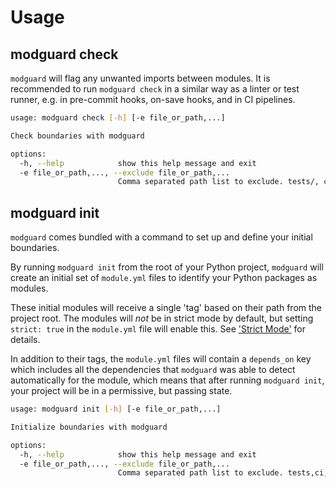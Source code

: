 # Usage

## modguard check
`modguard` will flag any unwanted imports between modules. It is recommended to run `modguard check` in a similar way as a linter or test runner, e.g. in pre-commit hooks, on-save hooks, and in CI pipelines.

```bash
usage: modguard check [-h] [-e file_or_path,...]

Check boundaries with modguard

options:
  -h, --help            show this help message and exit
  -e file_or_path,..., --exclude file_or_path,...
                        Comma separated path list to exclude. tests/, ci/, etc.
```


## modguard init
`modguard` comes bundled with a command to set up and define your initial boundaries.

By running `modguard init` from the root of your Python project, `modguard` will create an initial set of `module.yml` files to identify your Python packages as modules.

These initial modules will receive a single 'tag' based on their path from the project root. The modules will _not_ be in strict mode by default, but setting `strict: true` in the `module.yml` file will enable this. See ['Strict Mode'](strict-mode.md) for details.

In addition to their tags, the `module.yml` files will contain a `depends_on` key which includes all the dependencies that `modguard` was able to detect automatically for the module, which means that after running `modguard init`, your project will be in a permissive, but passing state.

```bash
usage: modguard init [-h] [-e file_or_path,...]

Initialize boundaries with modguard

options:
  -h, --help            show this help message and exit
  -e file_or_path,..., --exclude file_or_path,...
                        Comma separated path list to exclude. tests,ci,...
```
